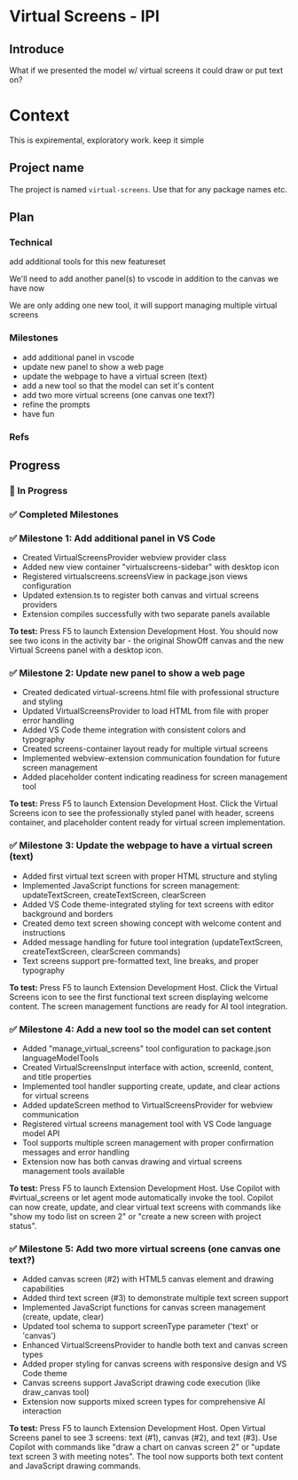 # Virtual Screens - IPI

## Introduce

What if we presented the model w/ virtual screens it could draw or put text on?

# Context
This is expiremental, exploratory work. keep it simple

## Project name
The project is named `virtual-screens`. Use that for any package names etc.

## Plan


### Technical 
add additional tools for this new featureset

We'll need to add another panel(s) to vscode in addition to the canvas we have now

We are only adding one new tool, it will support managing multiple virtual screens

### Milestones
- add additional panel in vscode
- update new panel to show a web page
- update the webpage to have a virtual screen (text)
- add a new tool so that the model can set it's content
- add two more virtual screens (one canvas one text?)
- refine the prompts
- have fun

### Refs 


## Progress

### 🚧 In Progress


### ✅ Completed Milestones

### ✅ Milestone 1: Add additional panel in VS Code
- Created VirtualScreensProvider webview provider class
- Added new view container "virtualscreens-sidebar" with desktop icon
- Registered virtualscreens.screensView in package.json views configuration  
- Updated extension.ts to register both canvas and virtual screens providers
- Extension compiles successfully with two separate panels available

**To test:** Press F5 to launch Extension Development Host. You should now see two icons in the activity bar - the original ShowOff canvas and the new Virtual Screens panel with a desktop icon.

### ✅ Milestone 2: Update new panel to show a web page
- Created dedicated virtual-screens.html file with professional structure and styling
- Updated VirtualScreensProvider to load HTML from file with proper error handling
- Added VS Code theme integration with consistent colors and typography
- Created screens-container layout ready for multiple virtual screens
- Implemented webview-extension communication foundation for future screen management
- Added placeholder content indicating readiness for screen management tool

**To test:** Press F5 to launch Extension Development Host. Click the Virtual Screens icon to see the professionally styled panel with header, screens container, and placeholder content ready for virtual screen implementation.

### ✅ Milestone 3: Update the webpage to have a virtual screen (text)
- Added first virtual text screen with proper HTML structure and styling
- Implemented JavaScript functions for screen management: updateTextScreen, createTextScreen, clearScreen
- Added VS Code theme-integrated styling for text screens with editor background and borders
- Created demo text screen showing concept with welcome content and instructions
- Added message handling for future tool integration (updateTextScreen, createTextScreen, clearScreen commands)
- Text screens support pre-formatted text, line breaks, and proper typography

**To test:** Press F5 to launch Extension Development Host. Click the Virtual Screens icon to see the first functional text screen displaying welcome content. The screen management functions are ready for AI tool integration.

### ✅ Milestone 4: Add a new tool so the model can set content
- Added "manage_virtual_screens" tool configuration to package.json languageModelTools
- Created VirtualScreensInput interface with action, screenId, content, and title properties
- Implemented tool handler supporting create, update, and clear actions for virtual screens
- Added updateScreen method to VirtualScreensProvider for webview communication
- Registered virtual screens management tool with VS Code language model API
- Tool supports multiple screen management with proper confirmation messages and error handling
- Extension now has both canvas drawing and virtual screens management tools available

**To test:** Press F5 to launch Extension Development Host. Use Copilot with #virtual_screens or let agent mode automatically invoke the tool. Copilot can now create, update, and clear virtual text screens with commands like "show my todo list on screen 2" or "create a new screen with project status".

### ✅ Milestone 5: Add two more virtual screens (one canvas one text?)
- Added canvas screen (#2) with HTML5 canvas element and drawing capabilities
- Added third text screen (#3) to demonstrate multiple text screen support
- Implemented JavaScript functions for canvas screen management (create, update, clear)
- Updated tool schema to support screenType parameter ('text' or 'canvas')
- Enhanced VirtualScreensProvider to handle both text and canvas screen types
- Added proper styling for canvas screens with responsive design and VS Code theme
- Canvas screens support JavaScript drawing code execution (like draw_canvas tool)
- Extension now supports mixed screen types for comprehensive AI interaction

**To test:** Press F5 to launch Extension Development Host. Open Virtual Screens panel to see 3 screens: text (#1), canvas (#2), and text (#3). Use Copilot with commands like "draw a chart on canvas screen 2" or "update text screen 3 with meeting notes". The tool now supports both text content and JavaScript drawing commands.
